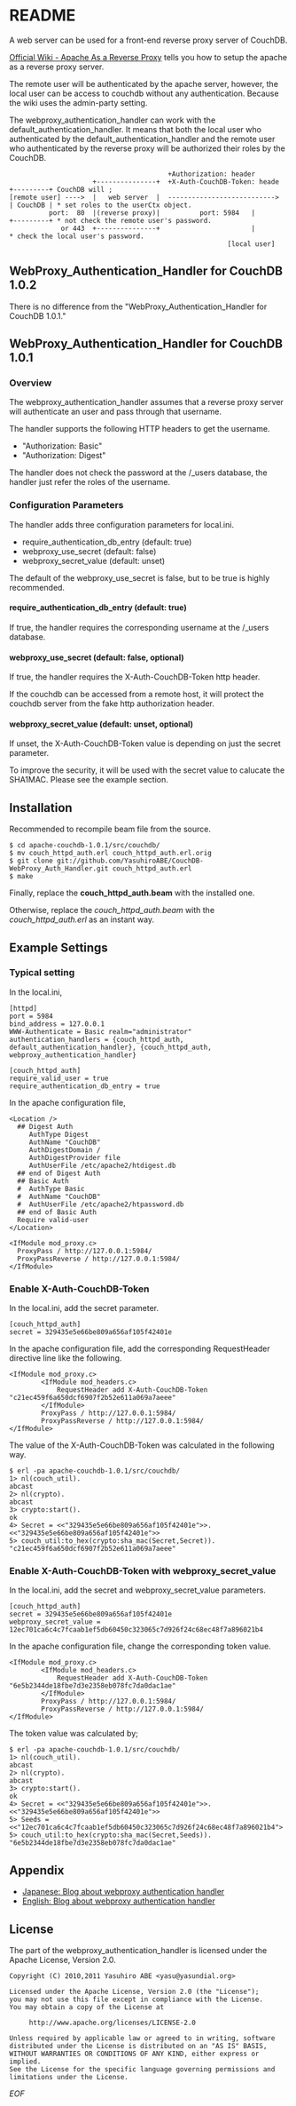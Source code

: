 <!-- -*- mode: markdown ; coding: utf-8 -*- -->

README
======
A web server can be used for a front-end reverse proxy server of CouchDB.

[Official Wiki - Apache As a Reverse Proxy](http://wiki.apache.org/couchdb/Apache_As_a_Reverse_Proxy "Apache As a Reverse Proxy") tells you how to setup the apache as a reverse proxy server.

The remote user will be authenticated by the apache server, however, the local user can be access to couchdb without any authentication.
Because the wiki uses the admin-party setting.

The webproxy\_authentication\_handler can work with the default\_authentication\_handler.
It means that both the local user who authenticated by the default\_authentication\_handler and the remote user who authenticated by the reverse proxy will be authorized their roles by the CouchDB.

                                            +Authorization: header
                         +---------------+  +X-Auth-CouchDB-Token: heade  +---------+ CouchDB will ;
    [remote user] ---->  |   web server  |  --------------------------->  | CouchDB | * set roles to the userCtx object.
              port:  80  |(reverse proxy)|          port: 5984   |        +---------+ * not check the remote user's password.
                 or 443  +---------------+                       |                    * check the local user's password.
                                                           [local user]           

WebProxy\_Authentication\_Handler for CouchDB 1.0.2
---------------------------------------------------
There is no difference from the "WebProxy\_Authentication\_Handler for CouchDB 1.0.1."

WebProxy\_Authentication\_Handler for CouchDB 1.0.1
---------------------------------------------------

### Overview
The webproxy\_authentication\_handler assumes that a reverse proxy server will authenticate an user and pass through that username.

The handler supports the following HTTP headers to get the username.

* "Authorization: Basic"
* "Authorization: Digest"

The handler does not check the password at the /_users database, the handler just refer the roles of the username.

### Configuration Parameters

The handler adds three configuration parameters for local.ini.

* require\_authentication\_db\_entry (default: true)
* webproxy\_use\_secret (default: false)
* webproxy\_secret\_value (default: unset)

The default of the webproxy\_use\_secret is false, but to be true is highly recommended.

#### require\_authentication\_db\_entry (default: true)
If true, the handler requires the corresponding username at the /_users database.

#### webproxy\_use\_secret (default: false, optional)
If true, the handler requires the X-Auth-CouchDB-Token http header.

If the couchdb can be accessed from a remote host, it will protect the couchdb server from the fake http authorization header.

#### webproxy\_secret\_value (default: unset, optional)
If unset, the X-Auth-CouchDB-Token value is depending on just the secret parameter.

To improve the security, it will be used with the secret value to calucate the SHA1MAC.
Please see the example section.

Installation
------------
Recommended to recompile beam file from the source.

    $ cd apache-couchdb-1.0.1/src/couchdb/
    $ mv couch_httpd_auth.erl couch_httpd_auth.erl.orig
    $ git clone git://github.com/YasuhiroABE/CouchDB-WebProxy_Auth_Handler.git couch_httpd_auth.erl
    $ make

Finally, replace the **couch\_httpd\_auth.beam** with the installed one.

Otherwise, replace the *couch\_httpd\_auth.beam* with the *couch\_httpd\_auth.erl* as an instant way.

Example Settings
----------------

### Typical setting 

In the local.ini,

    [httpd]
    port = 5984
    bind_address = 127.0.0.1
    WWW-Authenticate = Basic realm="administrator"
    authentication_handlers = {couch_httpd_auth, default_authentication_handler}, {couch_httpd_auth, webproxy_authentication_handler}

    [couch_httpd_auth]
    require_valid_user = true
    require_authentication_db_entry = true

In the apache configuration file,

    <Location />
      ## Digest Auth
         AuthType Digest
         AuthName "CouchDB"
         AuthDigestDomain /
         AuthDigestProvider file
         AuthUserFile /etc/apache2/htdigest.db
      ## end of Digest Auth
      ## Basic Auth
      #  AuthType Basic
      #  AuthName "CouchDB"
      #  AuthUserFile /etc/apache2/htpassword.db
      ## end of Basic Auth
      Require valid-user
    </Location>

    <IfModule mod_proxy.c>
      ProxyPass / http://127.0.0.1:5984/
      ProxyPassReverse / http://127.0.0.1:5984/
    </IfModule>


### Enable X-Auth-CouchDB-Token

In the local.ini, add the secret parameter.

    [couch_httpd_auth]
    secret = 329435e5e66be809a656af105f42401e

In the apache configuration file, add the corresponding RequestHeader directive line like the following.

    <IfModule mod_proxy.c>
            <IfModule mod_headers.c>
                RequestHeader add X-Auth-CouchDB-Token "c21ec459f6a650dcf6907f2b52e611a069a7aeee"
            </IfModule>
            ProxyPass / http://127.0.0.1:5984/
            ProxyPassReverse / http://127.0.0.1:5984/
    </IfModule>

The value of the X-Auth-CouchDB-Token was calculated in the following way.

    $ erl -pa apache-couchdb-1.0.1/src/couchdb/
    1> nl(couch_util).
    abcast
    2> nl(crypto).
    abcast
    3> crypto:start().
    ok
    4> Secret = <<"329435e5e66be809a656af105f42401e">>.
    <<"329435e5e66be809a656af105f42401e">>
    5> couch_util:to_hex(crypto:sha_mac(Secret,Secret)).
    "c21ec459f6a650dcf6907f2b52e611a069a7aeee"

### Enable X-Auth-CouchDB-Token with webproxy\_secret\_value

In the local.ini, add the secret and webproxy\_secret\_value parameters.

    [couch_httpd_auth]
    secret = 329435e5e66be809a656af105f42401e
    webproxy_secret_value = 12ec701ca6c4c7fcaab1ef5db60450c323065c7d926f24c68ec48f7a896021b4

In the apache configuration file, change the corresponding token value.

    <IfModule mod_proxy.c>
            <IfModule mod_headers.c>
                RequestHeader add X-Auth-CouchDB-Token "6e5b2344de18fbe7d3e2358eb078fc7da0dac1ae"
            </IfModule>
            ProxyPass / http://127.0.0.1:5984/
            ProxyPassReverse / http://127.0.0.1:5984/
    </IfModule>

The token value was calculated by;
    
    $ erl -pa apache-couchdb-1.0.1/src/couchdb/
    1> nl(couch_util).
    abcast
    2> nl(crypto).
    abcast
    3> crypto:start().
    ok
    4> Secret = <<"329435e5e66be809a656af105f42401e">>.
    <<"329435e5e66be809a656af105f42401e">>
    5> Seeds = <<"12ec701ca6c4c7fcaab1ef5db60450c323065c7d926f24c68ec48f7a896021b4">
    5> couch_util:to_hex(crypto:sha_mac(Secret,Seeds)).
    "6e5b2344de18fbe7d3e2358eb078fc7da0dac1ae"

Appendix
--------
* [Japanese: Blog about webproxy authentication handler](http://yasu-2.blogspot.com/2010/11/couchdb-apachereverse-proxy_29.html "my blog site")
* [English: Blog about webproxy authentication handler](http://yasu-2.blogspot.com/2010/11/couchdb-how-to-use-reverse-proxy-server.html "my blog site, but my English is totally broken, I think.")

License
-------
The part of the webproxy\_authentication\_handler is licensed under the Apache License, Version 2.0.

    Copyright (C) 2010,2011 Yasuhiro ABE <yasu@yasundial.org>

    Licensed under the Apache License, Version 2.0 (the "License");
    you may not use this file except in compliance with the License.
    You may obtain a copy of the License at
    
         http://www.apache.org/licenses/LICENSE-2.0
    
    Unless required by applicable law or agreed to in writing, software
    distributed under the License is distributed on an "AS IS" BASIS,
    WITHOUT WARRANTIES OR CONDITIONS OF ANY KIND, either express or implied.
    See the License for the specific language governing permissions and
    limitations under the License.

_EOF_
